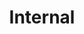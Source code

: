 ---
title: "Internal"
linkTitle: "Internal"
weight: 2
description: >
   Configure Portainer to use Internal Authentication
---